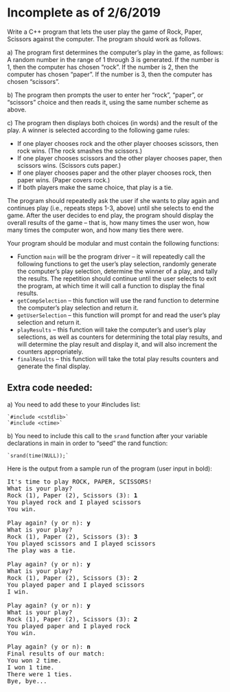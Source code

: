 Incomplete as of 2/6/2019
===

Write a C++ program that lets the user play the game of Rock, Paper, Scissors against the computer. The program should work as follows.

a) The program first determines the computer’s play in the game, as follows: A random number in the range of 1 through 3 is generated. If the number is 1, then the computer has chosen “rock”. If the number is 2, then the computer has chosen “paper”. If the number is 3, then the computer has chosen “scissors”. 

b) The program then prompts the user to enter her “rock”, “paper”, or “scissors” choice and then reads it, using the same number scheme as above. 

c) The program then displays both choices (in words) and the result of the play. A winner is selected according to the following game rules:

- If one player chooses rock and the other player chooses scissors, then rock wins. (The rock smashes the scissors.)
- If one player chooses scissors and the other player chooses paper, then scissors wins. (Scissors cuts paper.)
- If one player chooses paper and the other player chooses rock, then paper wins. (Paper covers rock.)
- If both players make the same choice, that play is a tie.

The program should repeatedly ask the user if she wants to play again and continues play (i.e., repeats steps 1-3, above) until she selects to end the game. After the user decides to end play, the program should display the overall results of the game – that is, how many times the user won, how many times the computer won, and how many ties there were.

Your program should be modular and must contain the following functions:

- Function `main` will be the program driver – it will repeatedly call the following functions to get the user’s play selection, randomly generate the computer’s play selection, determine the winner of a play, and tally the results. The repetition should continue until the user selects to exit the program, at which time it will call a function to display the final results.
- `getCompSelection` – this function will use the rand function to determine the computer’s play selection and return it.
- `getUserSelection` – this function will prompt for and read the user’s play selection and return it.
- `playResults` – this function will take the computer’s and user’s play selections, as well as counters for determining the total play results, and will determine the play result and display it, and will also increment the counters appropriately.
- `finalResults` – this function will take the total play results counters and generate the final display.

Extra code needed:
-
a) You need to add these to your #includes list:

	`#include <cstdlib>`
	`#include <ctime>`

b) You need to include this call to the `srand` function after your variable declarations in main in order to “seed” the rand function:

	`srand(time(NULL));`

Here is the output from a sample run of the program (user input in bold):

<pre>It's time to play ROCK, PAPER, SCISSORS!
What is your play?
Rock (1), Paper (2), Scissors (3): <b>1</b>
You played rock and I played scissors
You win.

Play again? (y or n): <b>y</b>
What is your play?
Rock (1), Paper (2), Scissors (3): <b>3</b>
You played scissors and I played scissors
The play was a tie.

Play again? (y or n): <b>y</b>
What is your play?
Rock (1), Paper (2), Scissors (3): <b>2</b>
You played paper and I played scissors
I win.

Play again? (y or n): <b>y</b>
What is your play?
Rock (1), Paper (2), Scissors (3): <b>2</b>
You played paper and I played rock
You win.

Play again? (y or n): <b>n</b>
Final results of our match:
You won 2 time.
I won 1 time.
There were 1 ties.
Bye, bye...</pre>
